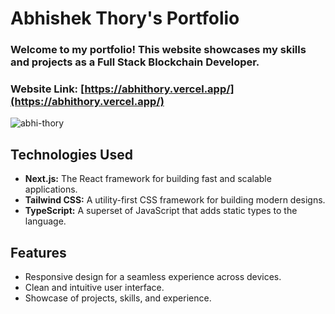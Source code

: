 # Abhishek Thory's Portfolio

### Welcome to my portfolio! This website showcases my skills and projects as a Full Stack Blockchain Developer.

### Website Link: [https://abhithory.vercel.app/](https://abhithory.vercel.app/)

![abhi-thory](https://github.com/abhithory/abhi-thory/assets/76877003/350165dc-ac97-4564-866e-3e085bcdfce2)

## Technologies Used

- **Next.js:** The React framework for building fast and scalable applications.
- **Tailwind CSS:** A utility-first CSS framework for building modern designs.
- **TypeScript:** A superset of JavaScript that adds static types to the language.

## Features

- Responsive design for a seamless experience across devices.
- Clean and intuitive user interface.
- Showcase of projects, skills, and experience.
